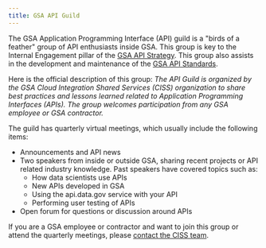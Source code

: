 ```yaml
---
title: GSA API Guild
---
```


The GSA Application Programming Interface (API) guild is a "birds of a feather" group of API enthusiasts inside GSA. This group is key to the Internal Engagement pillar of the [GSA API Strategy](/guides/api_strategy). This group also assists in the development and maintenance of the [GSA API Standards](/guides/api_standards).

Here is the official description of this group: _The API Guild is organized by the GSA Cloud Integration Shared Services (CISS) organization to share best practices and lessons learned related to Application Programming Interfaces (APIs). The group welcomes participation from any GSA employee or GSA contractor._

The guild has quarterly virtual meetings, which usually include the following items:

* Announcements and API news
* Two speakers from inside or outside GSA, sharing recent projects or API related industry knowledge. Past speakers have covered topics such as:
  * How data scientists use APIs
  * New APIs developed in GSA
  * Using the api.data.gov service with your API
  * Performing user testing of APIs
* Open forum for questions or discussion around APIs

If you are a GSA employee or contractor and want to join this group or attend the quarterly meetings, please [contact the CISS team](mailto:api.ciss@gsa.gov).
